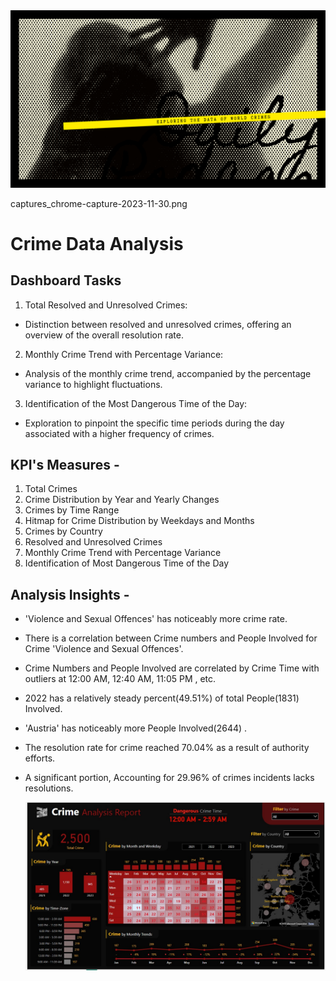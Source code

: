 <img src="CrimeBanner.png">

captures_chrome-capture-2023-11-30.png
# Crime Data Analysis

## Dashboard Tasks

1. Total Resolved and Unresolved Crimes:
  - Distinction between resolved and unresolved crimes, offering an overview of the overall resolution rate.
2. Monthly Crime Trend with Percentage Variance:
  - Analysis of the monthly crime trend, accompanied by the percentage variance to highlight fluctuations.
3. Identification of the Most Dangerous Time of the Day:
  - Exploration to pinpoint the specific time periods during the day associated with a higher frequency of crimes.


## KPI's Measures -

1. Total Crimes
2. Crime Distribution by Year and Yearly Changes
3. Crimes by Time Range
4. Hitmap for Crime Distribution by Weekdays and Months
5. Crimes by Country
6. Resolved and Unresolved Crimes
7. Monthly Crime Trend with Percentage Variance
8. Identification of Most Dangerous Time of the Day

## Analysis Insights - 

- 'Violence and Sexual Offences' has noticeably more crime rate.
- There is a correlation between Crime numbers and People Involved for Crime 'Violence and Sexual Offences'.
- Crime Numbers and People Involved are correlated by Crime Time with outliers at 12:00 AM, 12:40 AM, 11:05 PM , etc.
- 2022 has a relatively steady percent(49.51%) of total People(1831) Involved.
- 'Austria' has noticeably more People Involved(2644) .
- The resolution rate for crime reached 70.04% as a result of authority efforts.
- A significant portion, Accounting for 29.96% of crimes incidents lacks resolutions.

  <img src="captures_chrome-capture-2023-11-30.png">

